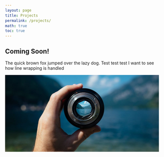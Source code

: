 ```yaml
---
layout: page
title: Projects
permalink: /projects/
math: true
toc: true
---
```


## Coming Soon!
The quick brown fox jumped over the lazy dog. Test test test
I want to see how line wrapping is handled 

<img src="/assets/images/camera-photo-lens-stock-images.jpg">
